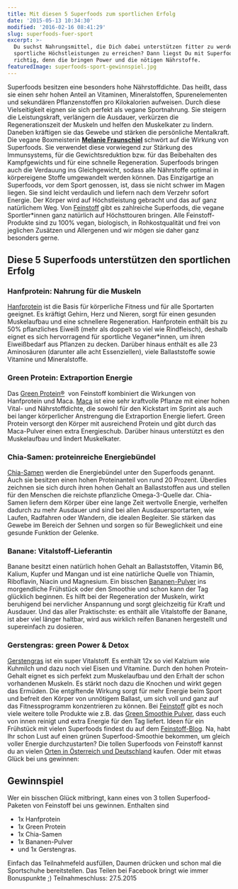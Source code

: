 ```yaml
---
title: Mit diesen 5 Superfoods zum sportlichen Erfolg
date: '2015-05-13 10:34:30'
modified: '2016-02-16 08:41:29'
slug: superfoods-fuer-sport
excerpt: >-
  Du suchst Nahrungsmittel, die Dich dabei unterstützen fitter zu werden oder
  sportliche Höchstleistungen zu erreichen? Dann liegst Du mit Superfoods genau
  richtig, denn die bringen Power und die nötigen Nährstoffe.
featuredImage: superfoods-sport-gewinnspiel.jpg
---
```


Superfoods besitzen eine besonders hohe Nährstoffdichte. Das heißt, dass sie einen sehr hohen Anteil an Vitaminen, Mineralstoffen, Spurenelementen und sekundären Pflanzenstoffen pro Kilokalorien aufweisen. Durch diese Vielseitigkeit eignen sie sich perfekt als vegane Sportnahrung. Sie steigern die Leistungskraft, verlängern die Ausdauer, verkürzen die Regenerationszeit der Muskeln und helfen den Muskelkater zu lindern. Daneben kräftigen sie das Gewebe und stärken die persönliche Mentalkraft. Die vegane Boxmeisterin **[Melanie Fraunschiel](http://fraunschiel.at/)** schwört auf die Wirkung von Superfoods. Sie verwendet diese vorwiegend zur Stärkung des Immunsystems, für die Gewichtsreduktion bzw. für das Beibehalten des Kampfgewichts und für eine schnelle Regeneration. Superfoods bringen auch die Verdauung ins Gleichgewicht, sodass alle Nährstoffe optimal in körpereigene Stoffe umgewandelt werden können. Das Einzigartige an Superfoods, vor dem Sport genossen, ist, dass sie nicht schwer im Magen liegen. Sie sind leicht verdaulich und liefern nach dem Verzehr sofort Energie. Der Körper wird auf Höchstleistung gebracht und das auf ganz natürlichem Weg. [<!-- Image removed (no copyright): Feinstoff_collage-640x159.jpg -->](https://www.veganblatt.com/i/Feinstoff_collage.jpg) Von [Feinstoff](http://www.feinstoff.net/sortiment/) gibt es zahlreiche Superfoods, die vegane Sportler\*innen ganz natürlich auf Höchsttouren bringen. Alle Feinstoff-Produkte sind zu 100% vegan, biologisch, in Rohkostqualität und frei von jeglichen Zusätzen und Allergenen und wir mögen sie daher ganz besonders gerne.

## Diese 5 Superfoods unterstützen den sportlichen Erfolg

### Hanfprotein: Nahrung für die Muskeln

[Hanfprotein](http://www.feinstoff.net/portfolio/hanfprotein-pulver/) ist die Basis für körperliche Fitness und für alle Sportarten geeignet. Es kräftigt Gehirn, Herz und Nieren, sorgt für einen gesunden Muskelaufbau und eine schnellere Regeneration. Hanfprotein enthält bis zu 50% pflanzliches Eiweiß (mehr als doppelt so viel wie Rindfleisch), deshalb eignet es sich hervorragend für sportliche Veganer\*innen, um ihren Eiweißbedarf aus Pflanzen zu decken. Darüber hinaus enthält es alle 23 Aminosäuren (darunter alle acht Essenziellen), viele Ballaststoffe sowie Vitamine und Mineralstoffe.

### Green Protein: Extraportion Energie

Das [Green Protein®](http://www.feinstoff.net/portfolio/green-protein-dose/)  von Feinstoff kombiniert die Wirkungen von Hanfprotein und Maca. [Maca](http://www.feinstoff.net/portfolio/maca-pulver/) ist eine sehr kraftvolle Pflanze mit einer hohen Vital- und Nährstoffdichte, die sowohl für den Kickstart im Sprint als auch bei langer körperlicher Anstrengung die Extraportion Energie liefert. Green Protein versorgt den Körper mit ausreichend Protein und gibt durch das Maca-Pulver einen extra Energieschub. Darüber hinaus unterstützt es den Muskelaufbau und lindert Muskelkater.

### Chia-Samen: proteinreiche Energiebündel

[Chia-Samen](http://www.feinstoff.net/portfolio/chia-samen/%20) werden die Energiebündel unter den Superfoods genannt. Auch sie besitzen einen hohen Proteinanteil von rund 20 Prozent. Überdies zeichnen sie sich durch ihren hohen Gehalt an Ballaststoffen aus und stellen für den Menschen die reichste pflanzliche Omega-3-Quelle dar. Chia-Samen liefern dem Körper über eine lange Zeit wertvolle Energie, verhelfen dadurch zu mehr Ausdauer und sind bei allen Ausdauersportarten, wie Laufen, Radfahren oder Wandern, die idealen Begleiter. Sie stärken das Gewebe im Bereich der Sehnen und sorgen so für Beweglichkeit und eine gesunde Funktion der Gelenke.

### Banane: Vitalstoff-Lieferantin

Banane besitzt einen natürlich hohen Gehalt an Ballaststoffen, Vitamin B6, Kalium, Kupfer und Mangan und ist eine natürliche Quelle von Thiamin, Riboflavin, Niacin und Magnesium. Ein bisschen [Bananen-Pulver](http://www.feinstoff.net/portfolio/bananen-pulver/) ins morgendliche Frühstück oder den Smoothie und schon kann der Tag glücklich beginnen. Es hilft bei der Regeneration der Muskeln, wirkt beruhigend bei nervlicher Anspannung und sorgt gleichzeitig für Kraft und Ausdauer. Und das aller Praktischste: es enthält alle Vitalstoffe der Banane, ist aber viel länger haltbar, wird aus wirklich reifen Bananen hergestellt und supereinfach zu dosieren.

### Gerstengras: green Power & Detox

[Gerstengras](http://www.feinstoff.net/portfolio/gerstengras-pulver/) ist ein super Vitalstoff. Es enthält 12x so viel Kalzium wie Kuhmilch und dazu noch viel Eisen und Vitamine. Durch den hohen Protein-Gehalt eignet es sich perfekt zum Muskelaufbau und den Erhalt der schon vorhandenen Muskeln. Es stärkt noch dazu die Knochen und wirkt gegen das Ermüden. Die entgiftende Wirkung sorgt für mehr Energie beim Sport und befreit den Körper von unnötigem Ballast, um sich voll und ganz auf das Fitnessprogramm konzentrieren zu können. Bei [Feinstoff](http://www.feinstoff.net/) gibt es noch viele weitere tolle Produkte wie z.B. das [Green Smoothie Pulver](http://www.feinstoff.net/portfolio/green-smoothie-dose/), dass euch von innen reinigt und extra Energie für den Tag liefert. Ideen für ein Frühstück mit vielen Superfoods findest du auf dem [Feinstoff-Blog](http://www.feinstoff.net/fruehstueck/#more-1106). Na, habt Ihr schon Lust auf einen grünen Superfood-Smoothie bekommen, um gleich voller Energie durchzustarten? Die tollen Superfoods von Feinstoff kannst du an vielen [Orten in Österreich und Deutschland](http://www.feinstoff.net/stores/) kaufen. Oder mit etwas Glück bei uns gewinnen:

## Gewinnspiel

Wer ein bisschen Glück mitbringt, kann eines von 3 tollen Superfood-Paketen von Feinstoff bei uns gewinnen. Enthalten sind

*   1x Hanfprotein
*   1x Green Protein
*   1x Chia-Samen
*   1x Bananen-Pulver
*   und 1x Gerstengras.

Einfach das Teilnahmefeld ausfüllen, Daumen drücken und schon mal die Sportschuhe bereitstellen. Das Teilen bei Facebook bringt wie immer Bonuspunkte ;) Teilnahmeschluss: 27.5.2015
